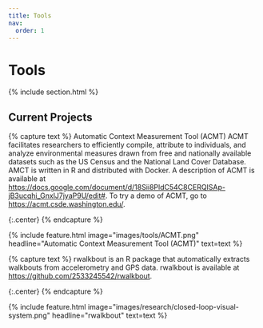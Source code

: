 ```yaml
---
title: Tools
nav:
  order: 1
---
```


# <i class="fas fa-microscope"></i> Tools



{% include section.html %}

## Current Projects

{% capture text %}
Automatic Context Measurement Tool (ACMT)
ACMT facilitates researchers to efficiently compile, attribute to individuals, and analyze environmental measures drawn from free and nationally available datasets such as the US Census and the National Land Cover 
Database.  AMCT is written in R and distributed with Docker. A description of ACMT is available at https://docs.google.com/document/d/18Sii8PldC54C8CERQISAp-jB3ucqhi_GnxlJ7jyaP9U/edit#. To try a demo of ACMT, go to https://acmt.csde.washington.edu/. 


{:.center}
{% endcapture %}

{%
  include feature.html
  image="images/tools/ACMT.png"
  headline="Automatic Context Measurement Tool (ACMT)"
  text=text
%}

{% capture text %}
rwalkbout is an R package that automatically extracts walkbouts from accelerometry and GPS data. rwalkbout is available at https://github.com/2533245542/rwalkbout. 
<br>

{:.center}
{% endcapture %}

{%
  include feature.html
  image="images/research/closed-loop-visual-system.png"
  headline="rwalkbout"
  text=text
%}


